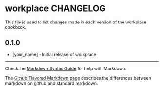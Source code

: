 workplace CHANGELOG
===================

This file is used to list changes made in each version of the workplace cookbook.

0.1.0
-----
- [your_name] - Initial release of workplace

- - -
Check the [Markdown Syntax Guide](http://daringfireball.net/projects/markdown/syntax) for help with Markdown.

The [Github Flavored Markdown page](http://github.github.com/github-flavored-markdown/) describes the differences between markdown on github and standard markdown.
